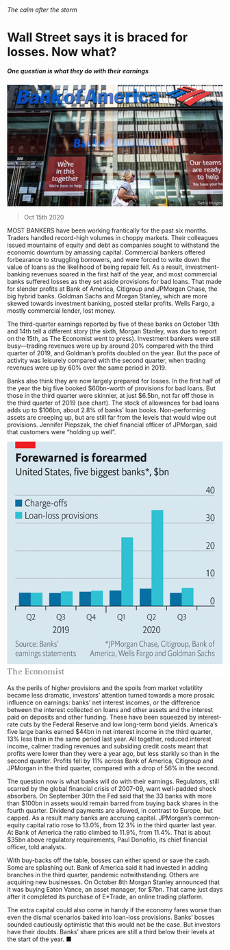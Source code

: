 ###### The calm after the storm

# Wall Street says it is braced for losses. Now what? 

##### One question is what they do with their earnings 

![image](images/20201017_FNP501.jpg) 

> Oct 15th 2020 


MOST BANKERS have been working frantically for the past six months. Traders handled record-high volumes in choppy markets. Their colleagues issued mountains of equity and debt as companies sought to withstand the economic downturn by amassing capital. Commercial bankers offered forbearance to struggling borrowers, and were forced to write down the value of loans as the likelihood of being repaid fell. As a result, investment-banking revenues soared in the first half of the year, and most commercial banks suffered losses as they set aside provisions for bad loans. That made for slender profits at Bank of America, Citigroup and JPMorgan Chase, the big hybrid banks. Goldman Sachs and Morgan Stanley, which are more skewed towards investment banking, posted stellar profits. Wells Fargo, a mostly commercial lender, lost money.


The third-quarter earnings reported by five of these banks on October 13th and 14th tell a different story (the sixth, Morgan Stanley, was due to report on the 15th, as The Economist went to press). Investment bankers were still busy—trading revenues were up by around 20% compared with the third quarter of 2019, and Goldman’s profits doubled on the year. But the pace of activity was leisurely compared with the second quarter, when trading revenues were up by 60% over the same period in 2019.



Banks also think they are now largely prepared for losses. In the first half of the year the big five booked $60bn-worth of provisions for bad loans. But those in the third quarter were skinnier, at just $6.5bn, not far off those in the third quarter of 2019 (see chart). The stock of allowances for bad loans adds up to $106bn, about 2.8% of banks’ loan books. Non-performing assets are creeping up, but are still far from the levels that would wipe out provisions. Jennifer Piepszak, the chief financial officer of JPMorgan, said that customers were “holding up well”.

![image](images/20201017_FNC150.png) 



As the perils of higher provisions and the spoils from market volatility became less dramatic, investors’ attention turned towards a more prosaic influence on earnings: banks’ net interest incomes, or the difference between the interest collected on loans and other assets and the interest paid on deposits and other funding. These have been squeezed by interest-rate cuts by the Federal Reserve and low long-term bond yields. America’s five large banks earned $44bn in net interest income in the third quarter, 13% less than in the same period last year. All together, reduced interest income, calmer trading revenues and subsiding credit costs meant that profits were lower than they were a year ago, but less starkly so than in the second quarter. Profits fell by 11% across Bank of America, Citigroup and JPMorgan in the third quarter, compared with a drop of 56% in the second.


The question now is what banks will do with their earnings. Regulators, still scarred by the global financial crisis of 2007-09, want well-padded shock absorbers. On September 30th the Fed said that the 33 banks with more than $100bn in assets would remain barred from buying back shares in the fourth quarter. Dividend payments are allowed, in contrast to Europe, but capped. As a result many banks are accruing capital. JPMorgan’s common-equity capital ratio rose to 13.0%, from 12.3% in the third quarter last year. At Bank of America the ratio climbed to 11.9%, from 11.4%. That is about $35bn above regulatory requirements, Paul Donofrio, its chief financial officer, told analysts.


With buy-backs off the table, bosses can either spend or save the cash. Some are splashing out. Bank of America said it had invested in adding branches in the third quarter, pandemic notwithstanding. Others are acquiring new businesses. On October 8th Morgan Stanley announced that it was buying Eaton Vance, an asset manager, for $7bn. That came just days after it completed its purchase of E*Trade, an online trading platform.


The extra capital could also come in handy if the economy fares worse than even the dismal scenarios baked into loan-loss provisions. Banks’ bosses sounded cautiously optimistic that this would not be the case. But investors have their doubts. Banks’ share prices are still a third below their levels at the start of the year. ■


